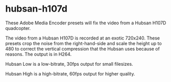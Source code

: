 # hubsan-h107d

These Adobe Media Encoder presets will fix the video from a Hubsan H107D quadcopter.

The video from a Hubsan H107D is recorded at an exotic 720x240. These presets crop the noise from the right-hand-side and scale the height up to 480 to correct the vertical compression that the Hubsan uses because of reasons. The output is in H264.

Hubsan Low is a low-bitrate, 30fps output for small filesizes.

Hubsan High is a high-bitrate, 60fps output for higher quality.
